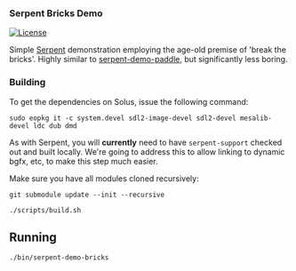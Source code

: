 ### Serpent Bricks Demo

[![License](https://img.shields.io/badge/License-ZLib-blue.svg)](https://opensource.org/licenses/ZLib)

Simple [Serpent](https://github.com/lispysnake/serpent) demonstration employing the age-old premise of 'break the bricks'. Highly similar to
[serpent-demo-paddle]((https://github.com/lispysnake/serpent-demo-paddle)), but significantly less boring.

### Building

To get the dependencies on Solus, issue the following command:

    sudo eopkg it -c system.devel sdl2-image-devel sdl2-devel mesalib-devel ldc dub dmd

As with Serpent, you will **currently** need to have `serpent-support` checked out and built locally.
We're going to address this to allow linking to dynamic bgfx, etc, to make this step much easier.

Make sure you have all modules cloned recursively:

    git submodule update --init --recursive

    ./scripts/build.sh

## Running

    ./bin/serpent-demo-bricks
